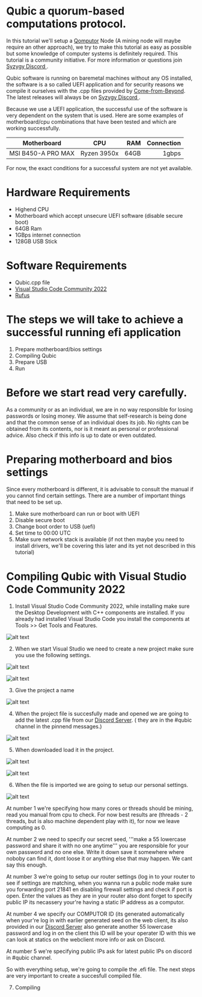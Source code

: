 # Qubic a quorum-based computations protocol.

In this tutorial we'll setup a [Qomputor](https://www.computors.org/computing/qomputor "Qomputor") Node (A mining node will maybe require an other approach), we try to make this tutorial as easy as possible but some knowledge of computer systems is definitely required. This tutorial is a community initiative. For more information or questions join [Syzygy Discord ](https://discord.gg/2vDMR8m "Syzygy Discord").

Qubic software is running on baremetal machines without any OS installed, the software is a so called UEFI application and for security reasons we compile it ourselves with the .cpp files provided by [Come-from-Beyond](https://twitter.com/c___f___b "Twitter"). The latest releases will always be on [Syzygy Discord ](https://discord.gg/2vDMR8m "Syzygy Discord").

Because we use a UEFI application, the successful use of the software is very dependent on the system that is used. Here are some examples of motherboard/cpu combinations that have been tested and which are working successfully.

| Motherboard        | CPU         | RAM  | Connection |
| ------------------ |:-----------:| ----:| -------:   |
| MSI B450-A PRO MAX | Ryzen 3950x | 64GB | 1gbps      |

For now, the exact conditions for a successful system are not yet available. 

# Hardware Requirements
* Highend CPU
* Motherboard which accept unsecure UEFI software (disable secure boot)
* 64GB Ram
* 1GBps internet connection
* 128GB USB Stick

# Software Requirements
* Qubic.cpp file
* [Visual Studio Code Community 2022](https://visualstudio.microsoft.com/vs)
* [Rufus](https://rufus.ie)

# The steps we will take to achieve a successful running efi application

1. Prepare motherboard/bios settings
3. Compiling Qubic
4. Prepare USB
5. Run

# Before we start read very carefully.
As a community or as an individual, we are in no way responsible for losing passwords or losing money. We assume that self-research is being done and that the common sense of an individual does its job. No rights can be obtained from its contents, nor is it meant as personal or professional advice. Also check if this info is up to date or even outdated.

# Preparing motherboard and bios settings 
Since every motherboard is different, it is advisable to consult the manual if you cannot find certain settings. There are a number of important things that need to be set up.

1. Make sure motherboard can run or boot with UEFI
2. Disable secure boot
3. Change boot order to USB (uefi)
4. Set time to 00:00 UTC
5. Make sure network stack is available (if not then maybe you need to install drivers, we'll be covering this later and its yet not described in this tutorial)

# Compiling Qubic with Visual Studio Code Community 2022

1. Install Visual Studio Code Community 2022, while installing make sure the Desktop Development with C++ components are installed. If you already had installed Visual Studio Code you install the components at Tools >> Get Tools and Features.

![alt text](sreenshots/qubic1.png)

2. When we start Visual Studio we need to create a new project make sure you use the following settings.

![alt text](sreenshots/qubic2.png)

![alt text](sreenshots/qubic3.png)

3. Give the project a name

![alt text](sreenshots/qubic4.png)

4. When the project file is succesfully made and opened we are going to add the latest .cpp file from our [Discord Server](https://discord.gg/2vDMR8m "Syzygy Discord"). ( they are in the #qubic channel in the pinnend messages.)

![alt text](sreenshots/qubic5.png)

5. When downloaded load it in the project.

![alt text](sreenshots/qubic6.png)

![alt text](sreenshots/qubic7.png)

6. When the file is imported we are going to setup our personal settings.

![alt text](sreenshots/qubic8.png)

At number 1 we're specifying how many cores or threads should be mining, read you manual from cpu to check. For now best results are (threads - 2 threads, but is also machine dependent play with it), for now we leave computing as 0.

At number 2 we need to specify our secret seed, '''make a 55 lowercase password and share it with no one anytime''' you are responsible for your own password and no one else. Write it down save it somewhere where noboby can find it, dont loose it or anything else that may happen. We cant say this enough.

At number 3 we're going to setup our router settings (log in to your router to see if settings are matching, when you wanna run a public node make sure you forwarding port 21841 en disabling firewall settings and check if port is open. Enter the values as they are in your router also dont forget to specify public IP its necassery your're having a static IP address as a computor.

At number 4 we specify our COMPUTOR ID (its generated automatically when your're log in with earlier generated seed on the web client, its also provided in our [Discord Server](https://discord.gg/2vDMR8m "Syzygy Discord") also generate another 55 lowercase password and log in on the client this ID will be your operater ID with this we can look at statics on the webclient more info or ask on Discord.

At number 5 we're specifying public IPs ask for latest public IPs on discord in #qubic channel. 

So with everything setup, we're going to compile the .efi file. The next steps are very important to create a succesfull compiled file.

7. Compiling



